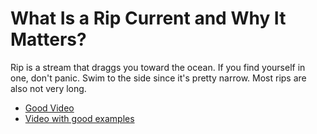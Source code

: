 # What Is a Rip Current and Why It Matters?
Rip is a stream that draggs you toward the ocean. If you find yourself in one, don't panic. Swim to the side since it's pretty narrow. Most rips are also not very long.

* [Good Video](https://www.theage.com.au/interactive/2018/how-to-spot-a-rip)
* [Video with good examples](https://www.youtube.com/watch?v=PuAlDTC_gIQ)




